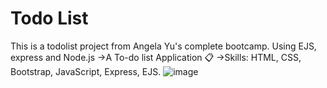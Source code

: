 # Todo List
This is a todolist project from Angela Yu's complete bootcamp. Using EJS, express and Node.js
->A To-do list Application 📋
->Skills: HTML, CSS, Bootstrap, JavaScript, Express, EJS.
![image](https://github.com/JAYitis/Web-Dev/assets/76193106/0a4b6d52-0b14-4161-8d1b-b4377c6fd596)
